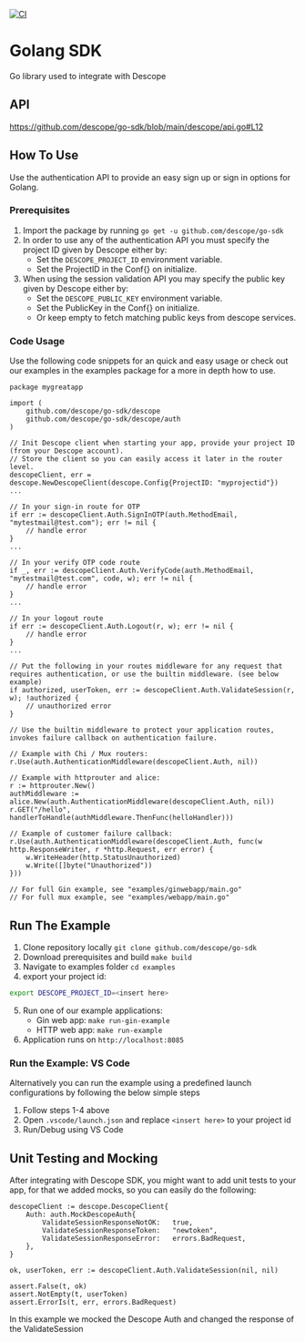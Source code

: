 [![CI](https://github.com/descope/go-sdk/actions/workflows/ci.yml/badge.svg)](https://github.com/descope/go-sdk/actions/workflows/ci.yml)

# Golang SDK

Go library used to integrate with Descope

## API

https://github.com/descope/go-sdk/blob/main/descope/api.go#L12

## How To Use

Use the authentication API to provide an easy sign up or sign in options for Golang.

### Prerequisites

1. Import the package by running `go get -u github.com/descope/go-sdk`
1. In order to use any of the authentication API you must specify the project ID given by Descope either by:
   - Set the `DESCOPE_PROJECT_ID` environment variable.
   - Set the ProjectID in the Conf{} on initialize.
1. When using the session validation API you may specify the public key given by Descope either by:
   - Set the `DESCOPE_PUBLIC_KEY` environment variable.
   - Set the PublicKey in the Conf{} on initialize.
   - Or keep empty to fetch matching public keys from descope services.

### Code Usage

Use the following code snippets for an quick and easy usage or check out our examples in the examples package for a more in depth how to use.

```golang
package mygreatapp

import (
    github.com/descope/go-sdk/descope
    github.com/descope/go-sdk/descope/auth
)

// Init Descope client when starting your app, provide your project ID (from your Descope account).
// Store the client so you can easily access it later in the router level.
descopeClient, err = descope.NewDescopeClient(descope.Config{ProjectID: "myprojectid"})
...

// In your sign-in route for OTP
if err := descopeClient.Auth.SignInOTP(auth.MethodEmail, "mytestmail@test.com"); err != nil {
    // handle error
}
...

// In your verify OTP code route
if _, err := descopeClient.Auth.VerifyCode(auth.MethodEmail, "mytestmail@test.com", code, w); err != nil {
    // handle error
}
...

// In your logout route
if err := descopeClient.Auth.Logout(r, w); err != nil {
    // handle error
}
...

// Put the following in your routes middleware for any request that requires authentication, or use the builtin middleware. (see below example)
if authorized, userToken, err := descopeClient.Auth.ValidateSession(r, w); !authorized {
    // unauthorized error
}

// Use the builtin middleware to protect your application routes, invokes failure callback on authentication failure.

// Example with Chi / Mux routers:
r.Use(auth.AuthenticationMiddleware(descopeClient.Auth, nil))

// Example with httprouter and alice:
r := httprouter.New()
authMiddleware := alice.New(auth.AuthenticationMiddleware(descopeClient.Auth, nil))
r.GET("/hello", handlerToHandle(authMiddleware.ThenFunc(helloHandler)))

// Example of customer failure callback:
r.Use(auth.AuthenticationMiddleware(descopeClient.Auth, func(w http.ResponseWriter, r *http.Request, err error) {
    w.WriteHeader(http.StatusUnauthorized)
	w.Write([]byte("Unauthorized"))
}))

// For full Gin example, see "examples/ginwebapp/main.go"
// For full mux example, see "examples/webapp/main.go"
```

## Run The Example

1. Clone repository locally `git clone github.com/descope/go-sdk`
2. Download prerequisites and build `make build`
3. Navigate to examples folder `cd examples`
4. export your project id:

```bash
export DESCOPE_PROJECT_ID=<insert here>
```

5. Run one of our example applications:
    - Gin web app: `make run-gin-example`
    - HTTP web app: `make run-example`
6. Application runs on `http://localhost:8085`

### Run the Example: VS Code
Alternatively you can run the example using a predefined launch configurations by following the below simple steps
1. Follow steps 1-4 above
1. Open `.vscode/launch.json` and replace `<insert here>` to your project id
1. Run/Debug using VS Code

## Unit Testing and Mocking
After integrating with Descope SDK, you might want to add unit tests to your app, for that we added mocks, so you can easily do the following:
```golang
descopeClient := descope.DescopeClient{
	Auth: auth.MockDescopeAuth{
		ValidateSessionResponseNotOK:   true,
		ValidateSessionResponseToken:   "newtoken",
		ValidateSessionResponseError:   errors.BadRequest,
	},
}

ok, userToken, err := descopeClient.Auth.ValidateSession(nil, nil)

assert.False(t, ok)
assert.NotEmpty(t, userToken)
assert.ErrorIs(t, err, errors.BadRequest)
``` 
In this example we mocked the Descope Auth and changed the response of the ValidateSession
